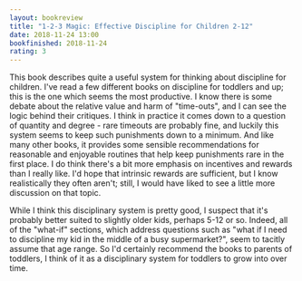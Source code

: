 ```yaml
---
layout: bookreview
title: "1-2-3 Magic: Effective Discipline for Children 2-12"
date: 2018-11-24 13:00
bookfinished: 2018-11-24
rating: 3
---
```


This book describes quite a useful system for thinking about discipline for children. I've read a few different books on discipline for toddlers and up; this is the one which seems the most productive. I know there is some debate about the relative value and harm of "time-outs", and I can see the logic behind their critiques. I think in practice it comes down to a question of quantity and degree - rare timeouts are probably fine, and luckily this system seems to keep such punishments down to a minimum. And like many other books, it provides some sensible recommendations for reasonable and enjoyable routines that help keep punishments rare in the first place. I do think there's a bit more emphasis on incentives and rewards than I really like. I'd hope that intrinsic rewards are sufficient, but I know realistically they often aren't; still, I would have liked to see a little more discussion on that topic.



While I think this disciplinary system is pretty good, I suspect that it's probably better suited to slightly older kids, perhaps 5-12 or so. Indeed, all of the "what-if" sections, which address questions such as "what if I need to discipline my kid in the middle of a busy supermarket?", seem to tacitly assume that age range. So I'd certainly recommend the books to parents of toddlers, I think of it as a disciplinary system for toddlers to grow into over time.